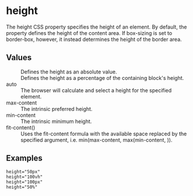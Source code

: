 # height

The height CSS property specifies the height of an element. By default, the property defines the height of the content area. If box-sizing is set to border-box, however, it instead determines the height of the border area.


## Values

<dl>
<dt><length></dt>
<dd>Defines the height as an absolute value.</dd>

<dt><percentage></dt>
<dd>Defines the height as a percentage of the containing block's height.</dd>

<dt>auto</dt>
<dd>The browser will calculate and select a height for the specified element.</dd>

<dt>max-content</dt>
<dd>The intrinsic preferred height.</dd>

<dt>min-content</dt>
<dd>The intrinsic minimum height.</dd>

<dt>fit-content(<length-percentage>)</dt>
<dd>Uses the fit-content formula with the available space replaced by the specified argument, i.e. min(max-content, max(min-content, <length-percentage>)).</dd>
</dl>

## Examples

```
height="50px"
height="100vh"
height="100px"
height="50%"
```